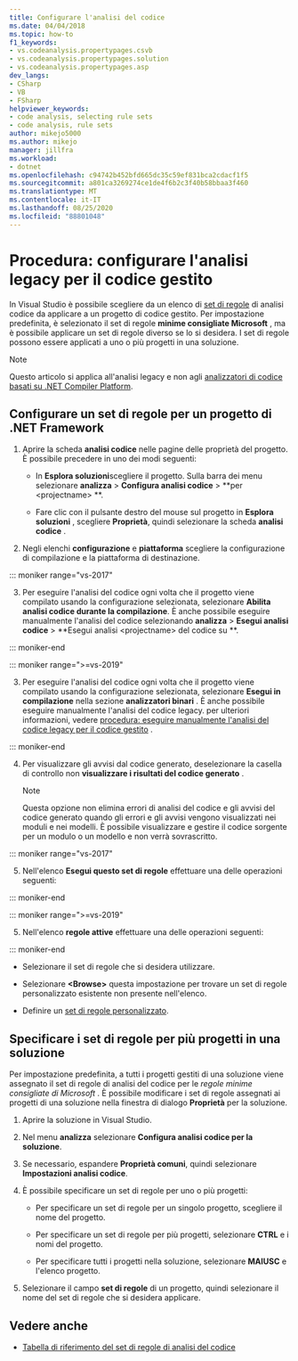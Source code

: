 ```yaml
---
title: Configurare l'analisi del codice
ms.date: 04/04/2018
ms.topic: how-to
f1_keywords:
- vs.codeanalysis.propertypages.csvb
- vs.codeanalysis.propertypages.solution
- vs.codeanalysis.propertypages.asp
dev_langs:
- CSharp
- VB
- FSharp
helpviewer_keywords:
- code analysis, selecting rule sets
- code analysis, rule sets
author: mikejo5000
ms.author: mikejo
manager: jillfra
ms.workload:
- dotnet
ms.openlocfilehash: c94742b452bfd665dc35c59ef831bca2cdacf1f5
ms.sourcegitcommit: a801ca3269274ce1de4f6b2c3f40b58bbaa3f460
ms.translationtype: MT
ms.contentlocale: it-IT
ms.lasthandoff: 08/25/2020
ms.locfileid: "88801048"
---
```

# <a name="how-to-configure-legacy-analysis-for-managed-code"></a>Procedura: configurare l'analisi legacy per il codice gestito

In Visual Studio è possibile scegliere da un elenco di [set di regole](../code-quality/rule-set-reference.md) di analisi codice da applicare a un progetto di codice gestito. Per impostazione predefinita, è selezionato il set di regole **minime consigliate Microsoft** , ma è possibile applicare un set di regole diverso se lo si desidera. I set di regole possono essere applicati a uno o più progetti in una soluzione.

> [!NOTE]
> Questo articolo si applica all'analisi legacy e non agli [analizzatori di codice basati su .NET Compiler Platform](use-roslyn-analyzers.md).

## <a name="configure-a-rule-set-for-a-net-framework-project"></a>Configurare un set di regole per un progetto di .NET Framework

1. Aprire la scheda **analisi codice** nelle pagine delle proprietà del progetto. È possibile precedere in uno dei modi seguenti:

   - In **Esplora soluzioni**scegliere il progetto. Sulla barra dei menu selezionare **analizza**  >  **Configura analisi codice**  >  **per \<projectname> **.

   - Fare clic con il pulsante destro del mouse sul progetto in **Esplora soluzioni** , scegliere **Proprietà**, quindi selezionare la scheda **analisi codice** .

2. Negli elenchi **configurazione** e **piattaforma** scegliere la configurazione di compilazione e la piattaforma di destinazione.

::: moniker range="vs-2017"

3. Per eseguire l'analisi del codice ogni volta che il progetto viene compilato usando la configurazione selezionata, selezionare **Abilita analisi codice durante la compilazione**. È anche possibile eseguire manualmente l'analisi del codice selezionando **analizza**  >  **Esegui analisi codice**  >  **Esegui analisi \<projectname> del codice su **.

::: moniker-end

::: moniker range=">=vs-2019"

3. Per eseguire l'analisi del codice ogni volta che il progetto viene compilato usando la configurazione selezionata, selezionare **Esegui in compilazione** nella sezione **analizzatori binari** . È anche possibile eseguire manualmente l'analisi del codice legacy. per ulteriori informazioni, vedere [procedura: eseguire manualmente l'analisi del codice legacy per il codice gestito](how-to-run-legacy-code-analysis-manually-for-managed-code.md) .

::: moniker-end

4. Per visualizzare gli avvisi dal codice generato, deselezionare la casella di controllo non **visualizzare i risultati del codice generato** .

    > [!NOTE]
    > Questa opzione non elimina errori di analisi del codice e gli avvisi del codice generato quando gli errori e gli avvisi vengono visualizzati nei moduli e nei modelli. È possibile visualizzare e gestire il codice sorgente per un modulo o un modello e non verrà sovrascritto.

::: moniker range="vs-2017"

5. Nell'elenco **Esegui questo set di regole** effettuare una delle operazioni seguenti:

::: moniker-end

::: moniker range=">=vs-2019"

5. Nell'elenco **regole attive** effettuare una delle operazioni seguenti:

::: moniker-end

   - Selezionare il set di regole che si desidera utilizzare.

   - Selezionare **\<Browse>** questa impostazione per trovare un set di regole personalizzato esistente non presente nell'elenco.

   - Definire un [set di regole personalizzato](../code-quality/how-to-create-a-custom-rule-set.md).

## <a name="specify-rule-sets-for-multiple-projects-in-a-solution"></a>Specificare i set di regole per più progetti in una soluzione

Per impostazione predefinita, a tutti i progetti gestiti di una soluzione viene assegnato il set di regole di analisi del codice per le *regole minime consigliate di Microsoft* . È possibile modificare i set di regole assegnati ai progetti di una soluzione nella finestra di dialogo **Proprietà** per la soluzione.

1. Aprire la soluzione in Visual Studio.

2. Nel menu **analizza** selezionare **Configura analisi codice per la soluzione**.

3. Se necessario, espandere **Proprietà comuni**, quindi selezionare **Impostazioni analisi codice**.

4. È possibile specificare un set di regole per uno o più progetti:

    - Per specificare un set di regole per un singolo progetto, scegliere il nome del progetto.

    - Per specificare un set di regole per più progetti, selezionare **CTRL** e i nomi del progetto.

    - Per specificare tutti i progetti nella soluzione, selezionare **MAIUSC** e l'elenco progetto.

5. Selezionare il campo **set di regole** di un progetto, quindi selezionare il nome del set di regole che si desidera applicare.

## <a name="see-also"></a>Vedere anche

- [Tabella di riferimento del set di regole di analisi del codice](../code-quality/rule-set-reference.md)
